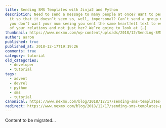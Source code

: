```yaml
---
title: Sending SMS Templates with Jinja2 and Python
description: Need to send a message to many people at once? Want to personalise
  it so that it doesn’t seem so, well, impersonal? Can’t send a group message as
  you don’t want your mum seeing you sent the same heartfelt text to every one
  of your relations and not just her? We’re going to look at […]
thumbnail: https://www.nexmo.com/wp-content/uploads/2018/12/Sending-SMS-templates-with-Jinja2-and-Python.png
author: aaron
published: true
published_at: 2018-12-17T19:19:26
comments: true
category: tutorial
old_categories:
  - developer
  - tutorial
tags:
  - advent
  - devrel
  - python
  - sms
  - tutorial
canonical: https://www.nexmo.com/blog/2018/12/17/sending-sms-templates-python-dr
redirect: https://www.nexmo.com/blog/2018/12/17/sending-sms-templates-python-dr
---
```

Content to be migrated...